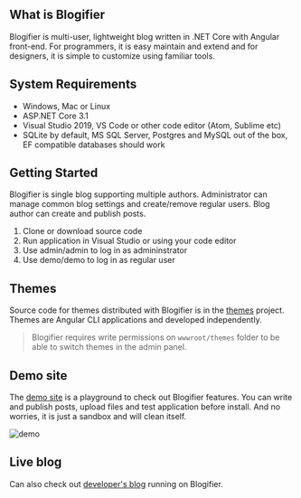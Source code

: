 ## What is Blogifier
Blogifier is multi-user, lightweight blog written in .NET Core with Angular front-end. For programmers, it is easy maintain and extend and for designers, it is simple to customize using familiar tools.

<!--- commented out until azure pipelines work with .net core 3.1
[![Build Status](https://dev.azure.com/rtur/Blogifier/_apis/build/status/blogifierdotnet.Blogifier)](https://dev.azure.com/rtur/Blogifier/_build/latest?definitionId=3)
-->

## System Requirements

* Windows, Mac or Linux
* ASP.NET Core 3.1
* Visual Studio 2019, VS Code or other code editor (Atom, Sublime etc)
* SQLite by default, MS SQL Server, Postgres and MySQL out of the box, EF compatible databases should work

## Getting Started

Blogifier is single blog supporting multiple authors. Administrator can manage common blog settings and create/remove regular users. Blog author can create and publish posts.

1. Clone or download source code
2. Run application in Visual Studio or using your code editor
3. Use admin/admin to log in as admininstrator
4. Use demo/demo to log in as regular user

## Themes

Source code for themes distributed with Blogifier  is in the [themes](https://github.com/blogifierdotnet/themes) project. 
Themes are Angular CLI applications and developed independently.

> Blogifier requires write permissions on `wwwroot/themes` folder to be able to switch themes in the admin panel.

## Demo site

The [demo site](http://blogifier.net) is a playground to check out Blogifier features. You can write and publish posts, upload files and test application before install. And no worries, it is just a sandbox and will clean itself.

![demo](https://user-images.githubusercontent.com/1932785/60846983-d6afcf80-a1a6-11e9-9f45-2d747900e395.jpg)

## Live blog

Can also check out [developer's blog](http://rtur.net) running on Blogifier.
